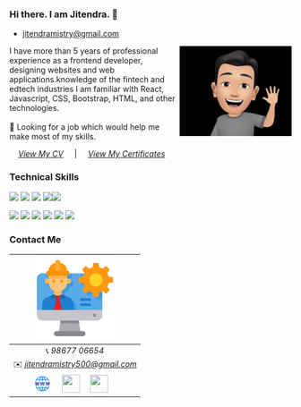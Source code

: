### Hi there. I am Jitendra. 👋
* jitendramistry@gmail.com
<img align="right" width="200" height="161" src="https://github.com/rkasale28/rkasale28/blob/master/icons/avatar.jpg">

I have more than 5 years of professional experience as a frontend developer, designing websites and web applications.knowledge of the fintech and edtech industries I am familiar with React, Javascript, CSS, Bootstrap, HTML, and other technologies. <br /><br />
🤔 Looking for a job which would help me make most of my skills.

&nbsp; &nbsp; *[View My CV](https://drive.google.com/file/d/1i0rCJGIGzRTcf-Hq2k3_LZdGQvvdsu03/view)*
&nbsp; &nbsp; |  &nbsp; &nbsp; *[View My Certificates](https://github.com/rkasale28/rkasale28/tree/master/Certificates)*
<br />

### Technical Skills
<img src = "https://img.shields.io/badge/-HTML5-E34F26?style=flat&logo=html5&logoColor=white"> <img src = "https://img.shields.io/badge/-CSS3-1572B6?style=flat&logo=css3&logoColor=white"> <img src="https://img.shields.io/badge/-Bootstrap-563D7C?style=flat&logo=bootstrap&logoColor=white"> <img src="https://img.shields.io/badge/-JavaScript-black?style=flat&logo=javascript&logoColor=eed718"><img src="https://img.shields.io/badge/-React-161616?style=flat&logo=react&logoColor=00d9ff"> <br />

<img src="https://img.shields.io/badge/-Babel-F9DC3E?style=flat&logo=babel&logoColor=white"> <img src="https://img.shields.io/badge/-Gulp-CF4647?style=flat&logo=gulp&logoColor=white"> <img src="https://img.shields.io/badge/-Redux-764ABC?style=flat&logo=redux&logoColor=white"> <img src="https://img.shields.io/badge/-Sass-CC6699?style=flat&logo=sass&logoColor=white"> <img src="https://img.shields.io/badge/-TailwindCSS-38B2AC?style=flat&logo=tailwindcss&logoColor=white"> <img src="https://img.shields.io/badge/-Webpack-8DD6F9?style=flat&logo=webpack&logoColor=black">



### Contact Me
|  <a href="https://github.com/rkasale28"><img src="https://github.com/rkasale28/rkasale28/blob/master/icons/engineer.png" width="150px" height="150px" /></a> |
|:---------------------------------------------------------------------------------------------------------------------------------------: |
|📞 *98677 06654*|
|✉️ *jitendramistry500@gmail.com*|
|<a href="https://www.rohitkasale.tech/"><img src="https://github.com/rkasale28/rkasale28/blob/master/icons/icons8-website-96.png" width="32px" height="32px"></a> &nbsp; &nbsp; <a href="https://www.linkedin.com/in/jitendra-mistry-frontend/"><img src="https://i.ibb.co/Kx2GSrT/linkedin.png" width="32px" height="32px"></a> &nbsp; &nbsp; <a href="https://github.com/jitufrontend"><img src="https://cdn.iconscout.com/icon/free/png-256/github-108-438008.png" width="32px" height="32px"></a> &nbsp; &nbsp; 
